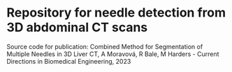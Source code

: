 # Repository for needle detection from 3D abdominal CT scans

Source code for publication: 
Combined Method for Segmentation of Multiple Needles in 3D Liver CT, A Moravová, R Bale, M Harders - Current Directions in Biomedical Engineering, 2023
